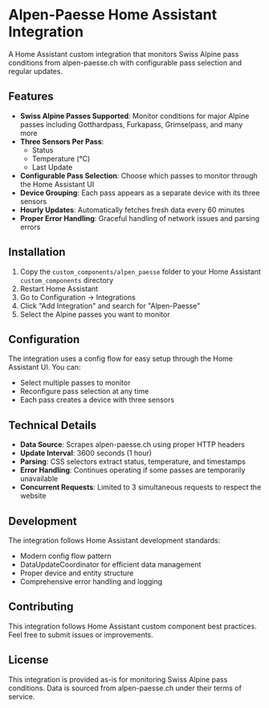 # Alpen-Paesse Home Assistant Integration

A Home Assistant custom integration that monitors Swiss Alpine pass conditions from alpen-paesse.ch with configurable pass selection and regular updates.

## Features

- **Swiss Alpine Passes Supported**: Monitor conditions for major Alpine passes including Gotthardpass, Furkapass, Grimselpass, and many more
- **Three Sensors Per Pass**: 
  - Status
  - Temperature (°C)
  - Last Update
- **Configurable Pass Selection**: Choose which passes to monitor through the Home Assistant UI
- **Device Grouping**: Each pass appears as a separate device with its three sensors
- **Hourly Updates**: Automatically fetches fresh data every 60 minutes
- **Proper Error Handling**: Graceful handling of network issues and parsing errors

## Installation
1. Copy the `custom_components/alpen_paesse` folder to your Home Assistant `custom_components` directory
2. Restart Home Assistant
3. Go to Configuration → Integrations
4. Click "Add Integration" and search for "Alpen-Paesse"
5. Select the Alpine passes you want to monitor

## Configuration
The integration uses a config flow for easy setup through the Home Assistant UI. You can:

- Select multiple passes to monitor
- Reconfigure pass selection at any time
- Each pass creates a device with three sensors

## Technical Details
- **Data Source**: Scrapes alpen-paesse.ch using proper HTTP headers
- **Update Interval**: 3600 seconds (1 hour)
- **Parsing**: CSS selectors extract status, temperature, and timestamps
- **Error Handling**: Continues operating if some passes are temporarily unavailable
- **Concurrent Requests**: Limited to 3 simultaneous requests to respect the website


## Development
The integration follows Home Assistant development standards:
- Modern config flow pattern
- DataUpdateCoordinator for efficient data management
- Proper device and entity structure
- Comprehensive error handling and logging

## Contributing
This integration follows Home Assistant custom component best practices. Feel free to submit issues or improvements.

## License
This integration is provided as-is for monitoring Swiss Alpine pass conditions. Data is sourced from alpen-paesse.ch under their terms of service.
